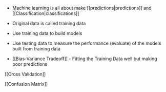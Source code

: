 - Machine learning is all about make [[predictions|predictions]] and [[Classification|classifications]]


- Original data is called training data
- Use training data to build models
- Use testing data to measure the performance (evaluate) of the models built from training data

- [[Bias-Variance Tradeoff]] - Fitting the Training Data well but making poor predictions

[[Cross Validation]]

[[Confusion Matrix]]